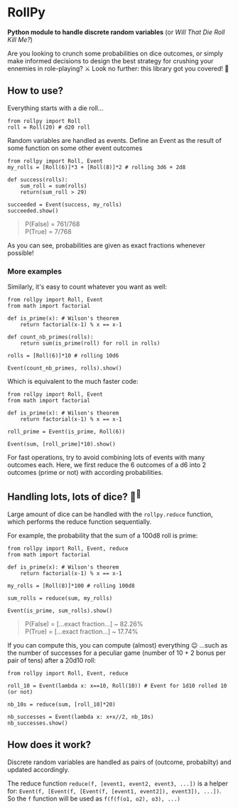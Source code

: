 # RollPy
**Python module to handle discrete random variables**
(or *Will That Die Roll Kill Me?*)

Are you looking to crunch some probabilities on dice outcomes, or simply make informed decisions to design the best strategy for crushing your ennemies in role-playing? ⚔️ Look no further: this library got you covered! 🎲

## How to use?
Everything starts with a die roll...
```
from rollpy import Roll
roll = Roll(20) # d20 roll
```

Random variables are handled as events. Define an Event as the result of some function on some other event outcomes
```
from rollpy import Roll, Event
my_rolls = [Roll(6)]*3 + [Roll(8)]*2 # rolling 3d6 + 2d8

def success(rolls):
    sum_roll = sum(rolls)
    return(sum_roll > 29)

succeeded = Event(success, my_rolls)
succeeded.show()
```
> P(False) = 761/768\
> P(True) = 7/768

As you can see, probabilities are given as exact fractions whenever possible!

### More examples
Similarly, it's easy to count whatever you want as well:
```
from rollpy import Roll, Event
from math import factorial

def is_prime(x): # Wilson's theorem
    return factorial(x-1) % x == x-1

def count_nb_primes(rolls):
    return sum(is_prime(roll) for roll in rolls)

rolls = [Roll(6)]*10 # rolling 10d6

Event(count_nb_primes, rolls).show()
```

Which is equivalent to the much faster code:
```
from rollpy import Roll, Event
from math import factorial

def is_prime(x): # Wilson's theorem
    return factorial(x-1) % x == x-1

roll_prime = Event(is_prime, Roll(6))

Event(sum, [roll_prime]*10).show()
```

For fast operations, try to avoid combining lots of events with many outcomes each. Here, we first reduce the 6 outcomes of a d6 into 2 outcomes (prime or not) with according probabilities.

## Handling lots, lots of dice? 🎲<sup>🎲</sup>
Large amount of dice can be handled with the `rollpy.reduce` function, which performs the reduce function sequentially.

For example, the probability that the sum of a 100d8 roll is prime:
```
from rollpy import Roll, Event, reduce
from math import factorial

def is_prime(x): # Wilson's theorem
    return factorial(x-1) % x == x-1

my_rolls = [Roll(8)]*100 # rolling 100d8

sum_rolls = reduce(sum, my_rolls)

Event(is_prime, sum_rolls).show()
```
> P(False) = [...exact fraction...] ~ 82.26%\
> P(True) = [...exact fraction...] ~ 17.74%

If you can compute this, you can compute (almost) everything 😉 ...such as the number of successes for a peculiar game (number of 10 + 2 bonus per pair of tens) after a 20d10 roll:
```
from rollpy import Roll, Event, reduce

roll_10 = Event(lambda x: x==10, Roll(10)) # Event for 1d10 rolled 10 (or not)

nb_10s = reduce(sum, [roll_10]*20)

nb_successes = Event(lambda x: x+x//2, nb_10s)
nb_successes.show()
```

## How does it work?
Discrete random variables are handled as pairs of (outcome, probabilty) and updated accordingly.

The reduce function `reduce(f, [event1, event2, event3, ...])` is a helper for:
`Event(f, [Event(f, [Event(f, [event1, event2]), event3]), ...])`.\
So the `f` function will be used as `f(f(f(o1, o2), o3), ...)`
